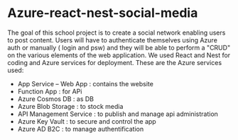 # Azure-react-nest-social-media
The goal of this school project is to create a social network enabling users to post content. Users will have to authenticate themselves using Azure auth or manually ( login and psw) and they will be able to perform a "CRUD" on the various elements of the web application. We used React and Nest for coding and Azure services for deployment.
These are the Azure services used:
- App Service – Web App : contains the website
- Function App : for APi
- Azure Cosmos DB : as DB
- Azure Blob Storage : to stock media
- API Management Service : to publish and manage api administration
- Azure Key Vault : to secure and control the app
- Azure AD B2C : to manage authentification

